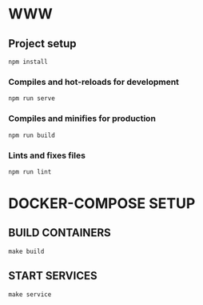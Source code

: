# WWW

## Project setup
```
npm install
```

### Compiles and hot-reloads for development
```
npm run serve
```

### Compiles and minifies for production
```
npm run build
```

### Lints and fixes files
```
npm run lint
```

# DOCKER-COMPOSE SETUP  

## BUILD CONTAINERS
`make build`  

## START SERVICES
`make service`  